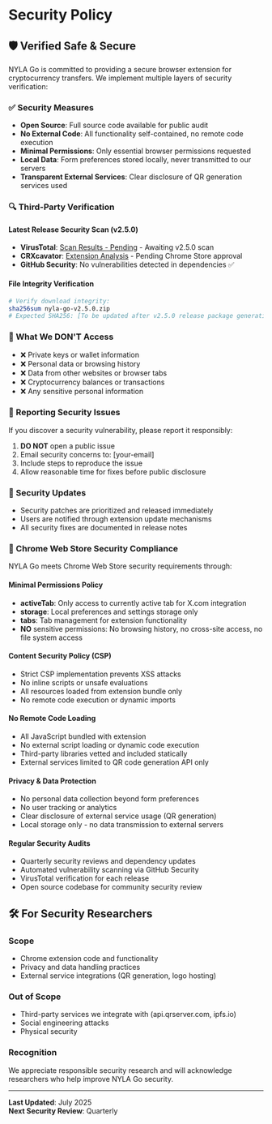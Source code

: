 # Security Policy

## 🛡️ Verified Safe & Secure

NYLA Go is committed to providing a secure browser extension for cryptocurrency transfers. We implement multiple layers of security verification:

### ✅ Security Measures
- **Open Source**: Full source code available for public audit
- **No External Code**: All functionality self-contained, no remote code execution
- **Minimal Permissions**: Only essential browser permissions requested
- **Local Data**: Form preferences stored locally, never transmitted to our servers
- **Transparent External Services**: Clear disclosure of QR generation services used

### 🔍 Third-Party Verification

#### Latest Release Security Scan (v2.5.0)
- **VirusTotal**: [Scan Results - Pending](https://www.virustotal.com/gui/file/[hash-to-update]) - Awaiting v2.5.0 scan
- **CRXcavator**: [Extension Analysis](https://crxcavator.io/report/[extension-id]) - Pending Chrome Store approval
- **GitHub Security**: No vulnerabilities detected in dependencies ✅

#### File Integrity Verification
```bash
# Verify download integrity:
sha256sum nyla-go-v2.5.0.zip
# Expected SHA256: [To be updated after v2.5.0 release package generation]
```

### 🔐 What We DON'T Access
- ❌ Private keys or wallet information
- ❌ Personal data or browsing history  
- ❌ Data from other websites or browser tabs
- ❌ Cryptocurrency balances or transactions
- ❌ Any sensitive personal information

### 🚨 Reporting Security Issues

If you discover a security vulnerability, please report it responsibly:

1. **DO NOT** open a public issue
2. Email security concerns to: [your-email]
3. Include steps to reproduce the issue
4. Allow reasonable time for fixes before public disclosure

### 📝 Security Updates

- Security patches are prioritized and released immediately
- Users are notified through extension update mechanisms
- All security fixes are documented in release notes

### 🏪 Chrome Web Store Security Compliance

NYLA Go meets Chrome Web Store security requirements through:

#### **Minimal Permissions Policy**
- **activeTab**: Only access to currently active tab for X.com integration
- **storage**: Local preferences and settings storage only
- **tabs**: Tab management for extension functionality
- **NO** sensitive permissions: No browsing history, no cross-site access, no file system access

#### **Content Security Policy (CSP)**
- Strict CSP implementation prevents XSS attacks
- No inline scripts or unsafe evaluations
- All resources loaded from extension bundle only
- No remote code execution or dynamic imports

#### **No Remote Code Loading**
- All JavaScript bundled with extension
- No external script loading or dynamic code execution
- Third-party libraries vetted and included statically
- External services limited to QR code generation API only

#### **Privacy & Data Protection**
- No personal data collection beyond form preferences
- No user tracking or analytics
- Clear disclosure of external service usage (QR generation)
- Local storage only - no data transmission to external servers

#### **Regular Security Audits**
- Quarterly security reviews and dependency updates
- Automated vulnerability scanning via GitHub Security
- VirusTotal verification for each release
- Open source codebase for community security review

## 🛠️ For Security Researchers

### Scope
- Chrome extension code and functionality
- Privacy and data handling practices
- External service integrations (QR generation, logo hosting)

### Out of Scope  
- Third-party services we integrate with (api.qrserver.com, ipfs.io)
- Social engineering attacks
- Physical security

### Recognition
We appreciate responsible security research and will acknowledge researchers who help improve NYLA Go security.

---

**Last Updated**: July 2025  
**Next Security Review**: Quarterly